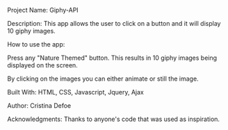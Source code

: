 Project Name: Giphy-API

Description: This app allows the user to click on a button and it will display 10 giphy images. 

How to use the app:

Press any "Nature Themed" button. This results in 10 giphy images being displayed on the screen.

By clicking on the images you can either animate or still the image.

Built With: HTML, CSS, Javascript, Jquery, Ajax

Author: Cristina Defoe

Acknowledgments: Thanks to anyone's code that was used as inspiration.
